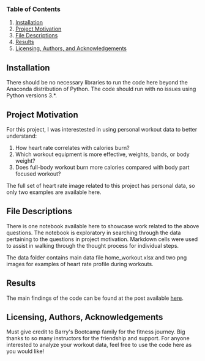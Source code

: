 ### Table of Contents

1. [Installation](#installation)
2. [Project Motivation](#motivation)
3. [File Descriptions](#files)
4. [Results](#results)
5. [Licensing, Authors, and Acknowledgements](#licensing)

## Installation <a name="installation"></a>

There should be no necessary libraries to run the code here beyond the Anaconda distribution of Python.  The code should run with no issues using Python versions 3.*.

## Project Motivation<a name="motivation"></a>

For this project, I was interestested in using personal workout data to better understand:

1. How heart rate correlates with calories burn?
2. Which workout equipment is more effective, weights, bands, or body weight?
3. Does full-body workout burn more calories compared with body part focused workout?

The full set of heart rate image related to this project has personal data, so only two examples are available here.

## File Descriptions <a name="files"></a>

There is one notebook available here to showcase work related to the above questions.  The notebook is exploratory in searching through the data pertaining to the questions in project motivation.  Markdown cells were used to assist in walking through the thought process for individual steps.  

The data folder contains main data file home_workout.xlsx and two png images for examples of heart rate profile during workouts.

## Results<a name="results"></a>

The main findings of the code can be found at the post available [here](https://medium.com/p/5d45e7b2718a/edit).

## Licensing, Authors, Acknowledgements<a name="licensing"></a>
Must give credit to Barry's Bootcamp family for the fitness journey. Big thanks to so many instructors for the friendship and support. For anyone interested to analyze your workout data, feel free to use the code here as you would like!
